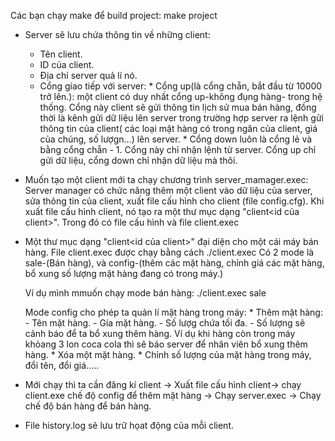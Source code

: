 Các bạn chạy make để build project: make project




+ Server sẽ lưu chứa thông tin về những client:
  - Tên client.
  - ID của client.
  - Địa chỉ server quả lí nó.
  - Cổng giao tiếp với server:
				* Cổng up(là cổng chẵn, bắt đầu từ 10000 trở lên.): một client có duy nhất cổng up-không đụng hàng- trong hệ thống. Cổng này client sẽ gửi thông tin lịch sử mua bán hàng, đồng thời là kênh gửi dữ liệu lên server trong trường hợp server ra lệnh gửi thông tin của client( các loại mặt hàng có trong ngăn của client, giá của chúng, số lượgn...) lên server.
				* Cổng down luôn là cổng lẻ và bằng cổng chẵn - 1.  Cổng này chỉ nhận lệnh từ server. Cổng up chỉ gửi dữ liệu, cổng down chỉ nhận dữ liệu mà thôi.

+ Muốn tạo một client mới ta chạy chương trình server_mamager.exec:
  Server manager có chức năng thêm một client vào dữ liệu của server, sửa thông tin của client, xuất file cấu hình cho client (file config.cfg).
  Khi xuất file cấu hình client, nó tạo ra một thư mục dạng "client<id của client>". Trong đó có file cấu hình và file client.exec

+ Một thư mục dạng "client<id của client>" đại diện cho một cái máy bán hàng. File client.exec được chạy bằng cách ./client.exec <mode>
  Có 2 mode là sale-(Bán hàng), và config-(thêm các mặt hàng, chỉnh giá các mặt hàng, bổ xung số lượng mặt hàng đang có trong máy.)

  Ví dụ mình mmuốn chạy mode bán hàng: ./client.exec sale

  Mode config cho phép ta quản lí mặt hàng trong máy:
							* Thêm mặt hàng:
									- Tên mặt hàng.
									- Gía mặt hàng.
									- Số lượg chứa tối đa.
									- Số lượng sẽ cảnh báo để ta bổ xung thêm hàng. Ví dụ khi hàng còn trong máy khỏang 3 lon coca cola thì sẽ báo server để nhân viên bổ xung thêm hàng.
							* Xóa một mặt hàng.
							* Chỉnh số lượng của mặt hàng trong máy, đổi tên, đổi giá.....

+ Mới chạy thì ta cần đăng kí client -> Xuất file cấu hình client-> chạy client.exe chế độ config để thêm mặt hàng -> Chạy server.exec -> Chạy chế độ bán hàng để bán hàng.
+ File history.log sẽ lưu trữ họat động của mỗi client.
